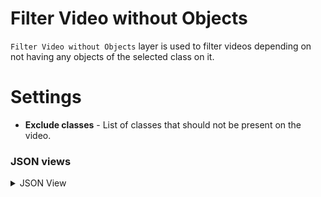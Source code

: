 # Filter Video without Objects

`Filter Video without Objects` layer is used to filter videos depending on not having any objects of the selected class on it.

# Settings

- **Exclude classes** - List of classes that should not be present on the video.

### JSON views

<details>
  <summary>JSON View</summary>

```json
{
	"action": "filter_video_without_objects",
	"src": [
		"$video_data_1"
	],
	"dst": [
		"$filter_video_without_objects_2__true",
		"$filter_video_without_objects_2__false"
	],
	"settings": {
		"exclude_classes": [
			"car",
			"pedestrian"
		]
	}
},
```

</details>
